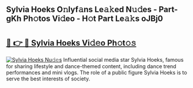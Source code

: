 ## Sylvia Hoeks O𝚗lyf𝚊ns Le𝚊𝚔ed N𝚞𝚍es - Part-gKh Ph𝚘tos Vi𝚍eo - H𝚘t Part Le𝚊𝚔s oJBj0

# <h2><a href="http://hf8bctt.feru.top/?c=Sylvia+Hoeks">🔗 👉 🔴 Sylvia Hoeks Vi𝚍𝚎o Ph𝚘t𝚘𝚜</a></h2>

[![Sylvia Hoeks Nu𝚍𝚎s](https://i.imgur.com/0TWrTi3.gif)](http://hf8bctt.feru.top/?c=Sylvia+Hoeks)
Influential social media star Sylvia Hoeks, famous for sharing lifestyle and dance-themed content, including dance trend performances and mini vlogs. The role of a public figure Sylvia Hoeks is to serve the best interests of society. 
